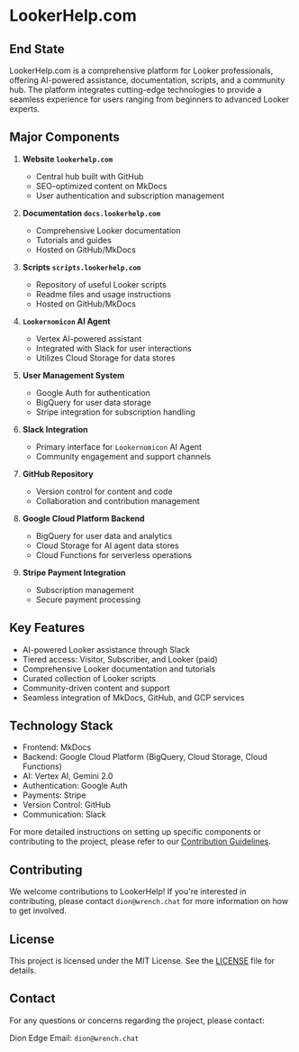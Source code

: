 # LookerHelp.com

## End State

LookerHelp.com is a comprehensive platform for Looker professionals, offering AI-powered assistance, documentation, scripts, and a community hub. The platform integrates cutting-edge technologies to provide a seamless experience for users ranging from beginners to advanced Looker experts.

## Major Components

1. **Website `lookerhelp.com`**
   - Central hub built with GitHub
   - SEO-optimized content on MkDocs
   - User authentication and subscription management

2. **Documentation  `docs.lookerhelp.com`**
   - Comprehensive Looker documentation
   - Tutorials and guides
   - Hosted on GitHub/MkDocs

3. **Scripts `scripts.lookerhelp.com`**
   - Repository of useful Looker scripts
   - Readme files and usage instructions
   - Hosted on GitHub/MkDocs

4. **`Lookernomicon` AI Agent**
   - Vertex AI-powered assistant
   - Integrated with Slack for user interactions
   - Utilizes Cloud Storage for data stores

5. **User Management System**
   - Google Auth for authentication
   - BigQuery for user data storage
   - Stripe integration for subscription handling

6. **Slack Integration**
   - Primary interface for `Lookernomicon` AI Agent
   - Community engagement and support channels

7. **GitHub Repository**
   - Version control for content and code
   - Collaboration and contribution management

8. **Google Cloud Platform Backend**
   - BigQuery for user data and analytics
   - Cloud Storage for AI agent data stores
   - Cloud Functions for serverless operations

9. **Stripe Payment Integration**
    - Subscription management
    - Secure payment processing

## Key Features

- AI-powered Looker assistance through Slack
- Tiered access: Visitor, Subscriber, and Looker (paid)
- Comprehensive Looker documentation and tutorials
- Curated collection of Looker scripts
- Community-driven content and support
- Seamless integration of MkDocs, GitHub, and GCP services

## Technology Stack

- Frontend: MkDocs
- Backend: Google Cloud Platform (BigQuery, Cloud Storage, Cloud Functions)
- AI: Vertex AI, Gemini 2.0
- Authentication: Google Auth
- Payments: Stripe
- Version Control: GitHub
- Communication: Slack

For more detailed instructions on setting up specific components or contributing to the project, please refer to our [Contribution Guidelines](CONTRIBUTING.md).

## Contributing

We welcome contributions to LookerHelp! If you're interested in contributing, please contact `dion@wrench.chat` for more information on how to get involved.

## License

This project is licensed under the MIT License. See the [LICENSE](LICENSE) file for details.

## Contact

For any questions or concerns regarding the project, please contact:

Dion Edge
Email: `dion@wrench.chat`